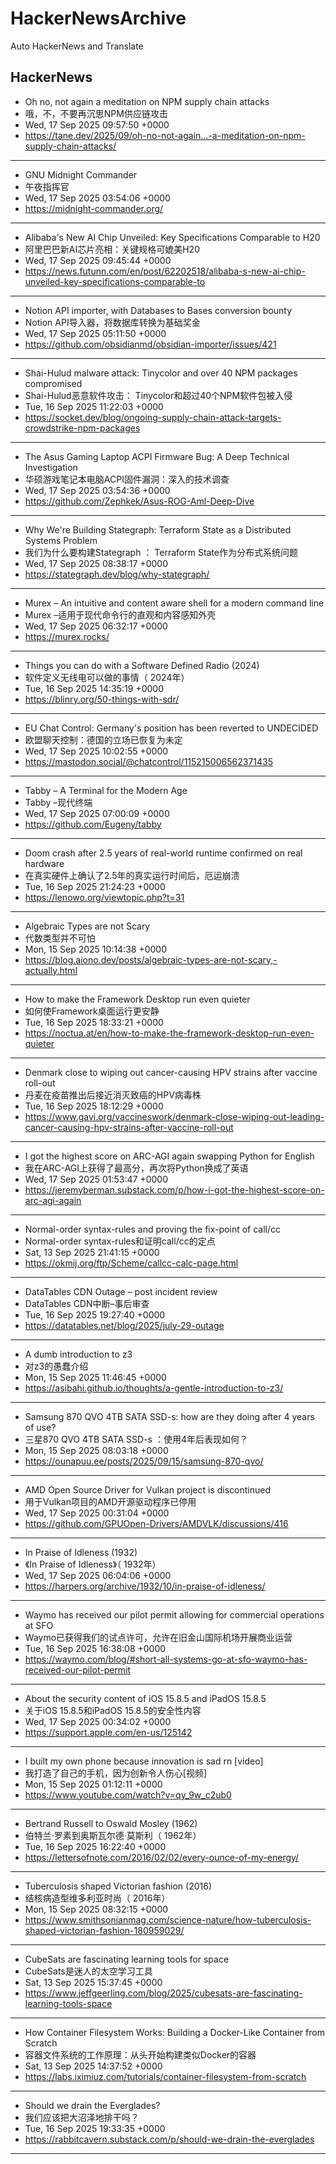 # HackerNewsArchive
Auto HackerNews and Translate

## HackerNews
* Oh no, not again a meditation on NPM supply chain attacks
* 哦，不，不要再沉思NPM供应链攻击
* Wed, 17 Sep 2025 09:57:50 +0000
* https://tane.dev/2025/09/oh-no-not-again...-a-meditation-on-npm-supply-chain-attacks/
----
* GNU Midnight Commander
* 午夜指挥官
* Wed, 17 Sep 2025 03:54:06 +0000
* https://midnight-commander.org/
----
* Alibaba's New AI Chip Unveiled: Key Specifications Comparable to H20
* 阿里巴巴新AI芯片亮相：关键规格可媲美H20
* Wed, 17 Sep 2025 09:45:44 +0000
* https://news.futunn.com/en/post/62202518/alibaba-s-new-ai-chip-unveiled-key-specifications-comparable-to
----
* Notion API importer, with Databases to Bases conversion bounty
* Notion API导入器，将数据库转换为基础奖金
* Wed, 17 Sep 2025 05:11:50 +0000
* https://github.com/obsidianmd/obsidian-importer/issues/421
----
* Shai-Hulud malware attack: Tinycolor and over 40 NPM packages compromised
* Shai-Hulud恶意软件攻击： Tinycolor和超过40个NPM软件包被入侵
* Tue, 16 Sep 2025 11:22:03 +0000
* https://socket.dev/blog/ongoing-supply-chain-attack-targets-crowdstrike-npm-packages
----
* The Asus Gaming Laptop ACPI Firmware Bug: A Deep Technical Investigation
* 华硕游戏笔记本电脑ACPI固件漏洞：深入的技术调查
* Wed, 17 Sep 2025 03:54:36 +0000
* https://github.com/Zephkek/Asus-ROG-Aml-Deep-Dive
----
* Why We're Building Stategraph: Terraform State as a Distributed Systems Problem
* 我们为什么要构建Stategraph ： Terraform State作为分布式系统问题
* Wed, 17 Sep 2025 08:38:17 +0000
* https://stategraph.dev/blog/why-stategraph/
----
* Murex – An intuitive and content aware shell for a modern command line
* Murex –适用于现代命令行的直观和内容感知外壳
* Wed, 17 Sep 2025 06:32:17 +0000
* https://murex.rocks/
----
* Things you can do with a Software Defined Radio (2024)
* 软件定义无线电可以做的事情（ 2024年）
* Tue, 16 Sep 2025 14:35:19 +0000
* https://blinry.org/50-things-with-sdr/
----
* EU Chat Control: Germany's position has been reverted to UNDECIDED
* 欧盟聊天控制：德国的立场已恢复为未定
* Wed, 17 Sep 2025 10:02:55 +0000
* https://mastodon.social/@chatcontrol/115215006562371435
----
* Tabby – A Terminal for the Modern Age
* Tabby –现代终端
* Wed, 17 Sep 2025 07:00:09 +0000
* https://github.com/Eugeny/tabby
----
* Doom crash after 2.5 years of real-world runtime confirmed on real hardware
* 在真实硬件上确认了2.5年的真实运行时间后，厄运崩溃
* Tue, 16 Sep 2025 21:24:23 +0000
* https://lenowo.org/viewtopic.php?t=31
----
* Algebraic Types are not Scary
* 代数类型并不可怕
* Mon, 15 Sep 2025 10:14:38 +0000
* https://blog.aiono.dev/posts/algebraic-types-are-not-scary,-actually.html
----
* How to make the Framework Desktop run even quieter
* 如何使Framework桌面运行更安静
* Tue, 16 Sep 2025 18:33:21 +0000
* https://noctua.at/en/how-to-make-the-framework-desktop-run-even-quieter
----
* Denmark close to wiping out cancer-causing HPV strains after vaccine roll-out
* 丹麦在疫苗推出后接近消灭致癌的HPV病毒株
* Tue, 16 Sep 2025 18:12:29 +0000
* https://www.gavi.org/vaccineswork/denmark-close-wiping-out-leading-cancer-causing-hpv-strains-after-vaccine-roll-out
----
* I got the highest score on ARC-AGI again swapping Python for English
* 我在ARC-AGI上获得了最高分，再次将Python换成了英语
* Wed, 17 Sep 2025 01:53:47 +0000
* https://jeremyberman.substack.com/p/how-i-got-the-highest-score-on-arc-agi-again
----
* Normal-order syntax-rules and proving the fix-point of call/cc
* Normal-order syntax-rules和证明call/cc的定点
* Sat, 13 Sep 2025 21:41:15 +0000
* https://okmij.org/ftp/Scheme/callcc-calc-page.html
----
* DataTables CDN Outage – post incident review
* DataTables CDN中断–事后审查
* Tue, 16 Sep 2025 19:27:40 +0000
* https://datatables.net/blog/2025/july-29-outage
----
* A dumb introduction to z3
* 对z3的愚蠢介绍
* Mon, 15 Sep 2025 11:46:45 +0000
* https://asibahi.github.io/thoughts/a-gentle-introduction-to-z3/
----
* Samsung 870 QVO 4TB SATA SSD-s: how are they doing after 4 years of use?
* 三星870 QVO 4TB SATA SSD-s ：使用4年后表现如何？
* Mon, 15 Sep 2025 08:03:18 +0000
* https://ounapuu.ee/posts/2025/09/15/samsung-870-qvo/
----
* AMD Open Source Driver for Vulkan project is discontinued
* 用于Vulkan项目的AMD开源驱动程序已停用
* Wed, 17 Sep 2025 00:31:04 +0000
* https://github.com/GPUOpen-Drivers/AMDVLK/discussions/416
----
* In Praise of Idleness (1932)
* 《In Praise of Idleness》（ 1932年）
* Wed, 17 Sep 2025 06:04:06 +0000
* https://harpers.org/archive/1932/10/in-praise-of-idleness/
----
* Waymo has received our pilot permit allowing for commercial operations at SFO
* Waymo已获得我们的试点许可，允许在旧金山国际机场开展商业运营
* Tue, 16 Sep 2025 16:38:08 +0000
* https://waymo.com/blog/#short-all-systems-go-at-sfo-waymo-has-received-our-pilot-permit
----
* About the security content of iOS 15.8.5 and iPadOS 15.8.5
* 关于iOS 15.8.5和iPadOS 15.8.5的安全性内容
* Wed, 17 Sep 2025 00:34:02 +0000
* https://support.apple.com/en-us/125142
----
* I built my own phone because innovation is sad rn [video]
* 我打造了自己的手机，因为创新令人伤心[视频]
* Mon, 15 Sep 2025 01:12:11 +0000
* https://www.youtube.com/watch?v=qy_9w_c2ub0
----
* Bertrand Russell to Oswald Mosley (1962)
* 伯特兰·罗素到奥斯瓦尔德·莫斯利（ 1962年）
* Tue, 16 Sep 2025 16:22:40 +0000
* https://lettersofnote.com/2016/02/02/every-ounce-of-my-energy/
----
* Tuberculosis shaped Victorian fashion (2016)
* 结核病造型维多利亚时尚（ 2016年）
* Mon, 15 Sep 2025 08:32:15 +0000
* https://www.smithsonianmag.com/science-nature/how-tuberculosis-shaped-victorian-fashion-180959029/
----
* CubeSats are fascinating learning tools for space
* CubeSats是迷人的太空学习工具
* Sat, 13 Sep 2025 15:37:45 +0000
* https://www.jeffgeerling.com/blog/2025/cubesats-are-fascinating-learning-tools-space
----
* How Container Filesystem Works: Building a Docker-Like Container from Scratch
* 容器文件系统的工作原理：从头开始构建类似Docker的容器
* Sat, 13 Sep 2025 14:37:52 +0000
* https://labs.iximiuz.com/tutorials/container-filesystem-from-scratch
----
* Should we drain the Everglades?
* 我们应该把大沼泽地排干吗？
* Tue, 16 Sep 2025 19:33:35 +0000
* https://rabbitcavern.substack.com/p/should-we-drain-the-everglades
----

